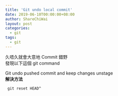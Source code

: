 ```yaml
---
title: 'Git undo local commit'
date: 2019-06-10T00:00:00+08:00
author: ShareChiWai
layout: post
categories:
  - git
tags:
  - git
---
```


久唔久就會大意地 Commit 錯野  
發現以下這個 git command  

Git undo pushed commit and keep changes unstage  
**解決方法**  

```
 git reset HEAD^
```  
